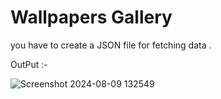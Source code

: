 ﻿# Wallpapers Gallery 

you have to create a JSON file for fetching data .

OutPut :-

![Screenshot 2024-08-09 132549](https://github.com/user-attachments/assets/eaf5124c-1722-4b41-b79d-402f4d6f1224)

